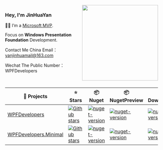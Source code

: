 <img align="right" width="250px" src="https://mvp.microsoft.com/Content/Images/mvp-banner.png" />  

### Hey, I'm JinHuaYan
👨‍💻 I’m a [Microsoft MVP](https://mvp.microsoft.com/en-us/PublicProfile/5004941).                                               

Focus on <b>Windows Presentation Foundation</b> Development.

Contact Me China Email：yanjinhuamail@163.com

Wechat The Public Number：WPFDevelopers

<br>

|  🎁 Projects   | ⭐ Stars  | 📦️ Nuget  | 📦️ NugetPreview  | ⬇️ Download |
|  ----  | ----  |----  |----  |----  |
| [WPFDevelopers](https://github.com/yanjinhuagood/WPFDevelopers)  | [![Github stars](https://img.shields.io/github/stars/WPFDevelopersOrg/WPFDevelopers)](https://github.com/yanjinhuagood/WPFDevelopers/stargazers) | <a href="https://www.nuget.org/packages/WPFDevelopers/"><img alt="nuget-version" src="https://img.shields.io/nuget/v/WPFDevelopers?color=%23409EF"/></a> | <a href="https://www.nuget.org/packages/WPFDevelopers/"><img alt="nuget-version" src="https://img.shields.io/nuget/vpre/WPFDevelopers"/></a>| <a href="https://www.nuget.org/packages/WPFDevelopers/"><img alt="nuget-version" src="https://img.shields.io/nuget/dt/WPFDevelopers?color=%23409EF"/></a> |
| [WPFDevelopers.Minimal](https://github.com/yanjinhuagood/WPFDevelopers.Minimal)   | [![Github stars](https://img.shields.io/github/stars/yanjinhuagood/WPFDevelopers.Minimal)](https://github.com/yanjinhuagood/WPFDevelopers.Minimal/stargazers) | <a href="https://www.nuget.org/packages/WPFDevelopers.Minimal/"><img alt="nuget-version" src="https://img.shields.io/nuget/v/WPFDevelopers.Minimal?color=%23409EF"/></a>|  <a href="https://www.nuget.org/packages/WPFDevelopers.Minimal/"><img alt="nuget-version" src="https://img.shields.io/nuget/vpre/WPFDevelopers.Minimal"></img></a>  | <a href="https://www.nuget.org/packages/WPFDevelopers.Minimal/"><img alt="nuget-version" src="https://img.shields.io/nuget/dt/WPFDevelopers.Minimal?color=%23409EF"/></a> |

[^_^]:
      <div align="center">
      <img src="https://github.com/yanjinhuagood/yanjinhuagood/blob/master/coding.gif">
      </div>
